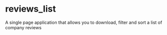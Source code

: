 # reviews_list

A single page application that allows you to download, filter and sort a list of company reviews


